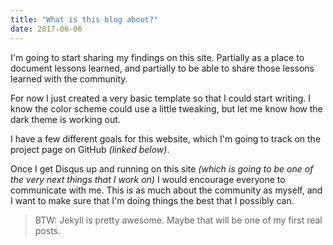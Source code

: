 ```yaml
---
title: "What is this blog about?"
date: 2017-06-06
---
```

I'm going to start sharing my findings on this site.  Partially as a place to document
lessons learned, and partially to be able to share those lessons learned with the community.

For now I just created a very basic template so that I could start writing.  I know the color scheme could use a little tweaking, but let me know how the dark theme is working out.

I have a few different goals for this website, which I'm going to track on the project page on GitHub _(linked below)_.

Once I get Disqus up and running on this site _(which is going to be one of the very next things that I work on)_ I would encourage everyone to communicate with me.  This is as much about the community as myself, and I want to make sure that I'm doing things the best that I possibly can.

> BTW: Jekyll is pretty awesome.
> Maybe that will be one of my first real posts.
